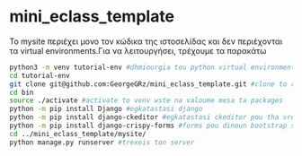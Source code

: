 
# mini_eclass_template
Το mysite περιέχει μονο τον κώδικα της ιστοσελίδας και δεν περιέχονται τα virtual environments.Για να λειτουργήσει, τρέχουμε τα παρακάτω

```bash
python3 -m venv tutorial-env #dhmiourgia tou python virtual environment
cd tutorial-env	
git clone git@github.com:GeorgeGRz/mini_eclass_template.git #clone to repo
cd bin
source ./activate #activate to venv wste na valoume mesa ta packages
python -m pip install Django #egkatastasi django
python -m pip install django-ckeditor #egkatastasi ckeditor pou tha vreiastei gia to RTF
python -m pip install django-crispy-forms #forms pou dinoun bootstrap sta django forms
cd ../mini_eclass_template/mysite/ 
python manage.py runserver #trexeis ton server
```

